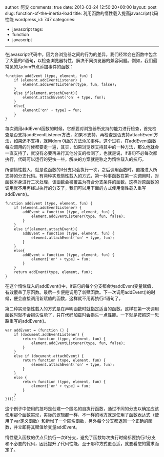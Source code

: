 author: 阿安
comments: true
date: 2013-03-24 12:50:20+00:00
layout: post
slug: function-of-the-inertia-load
title: 利用函数的惰性载入提高javascript代码性能
wordpress_id: 747
categories:
- javascript
tags:
- function
- javascript
---

在javascript代码中，因为各浏览器之间的行为的差异，我们经常会在函数中包含了大量的if语句，以检查浏览器特性，解决不同浏览器的兼容问题。例如，我们最常见的为dom节点添加事件的函数：

    

    function addEvent (type, element, fun) {
        if (element.addEventListener) {
            element.addEventListener(type, fun, false);
        }
        else if(element.attachEvent){
            element.attachEvent('on' + type, fun);
        }
        else{
            element['on' + type] = fun;
        }
    }




每次调用addEvent函数的时候，它都要对浏览器所支持的能力进行检查，首先检查是否支持addEventListener方法，如果不支持，再检查是否支持attachEvent方法，如果还不支持，就用dom 0级的方法添加事件。这个过程，在addEvent函数每次调用的时候都要走一遍，其实，如果浏览器支持其中的一种方法，那么他就会一直支持了，就没有必要再进行其他分支的检测了，也就是说，if语句不必每次都执行，代码可以运行的更快一些。解决的方案就是称之为惰性载入的技巧。
<!-- more -->
所谓惰性载入，就是说函数的if分支只会执行一次，之后调用函数时，直接进入所支持的分支代码。有两种实现惰性载入的方式，第一种事函数在第一次调用时，对函数本身进行二次处理，该函数会被覆盖为符合分支条件的函数，这样对原函数的调用就不用再经过执行的分支了，我们可以用下面的方式使用惰性载入重写addEvent()。

    

    function addEvent (type, element, fun) {
        if (element.addEventListener) {
            addEvent = function (type, element, fun) {
                element.addEventListener(type, fun, false);
            }
        }
        else if(element.attachEvent){
            addEvent = function (type, element, fun) {
                element.attachEvent('on' + type, fun);
            }
        }
        else{
            addEvent = function (type, element, fun) {
                element['on' + type] = fun;
            }
        }
        return addEvent(type, element, fun);
    }




在这个惰性载入的addEvent()中，if语句的每个分支都会为addEvent变量赋值，有效覆盖了原函数。最后一步便是调用了新赋函数。下一次调用addEvent()的时候，便会直接调用新赋值的函数，这样就不用再执行if语句了。

第二种实现惰性载入的方式是在声明函数时就指定适当的函数。这样在第一次调用函数时就不会损失性能了，只在代码加载时会损失一点性能。一下就是按照这一思路重写的addEvent()。



    var addEvent = (function () {
        if (document.addEventListener) {
            return function (type, element, fun) {
                element.addEventListener(type, fun, false);
            }
        }
        else if (document.attachEvent) {
            return function (type, element, fun) {
                element.attachEvent('on' + type, fun);
            }
        }
        else {
            return function (type, element, fun) {
                element['on' + type] = fun;
            }
        }
    })();




这个例子中使用的技巧是创建一个匿名的自执行函数，通过不同的分支以确定应该使用那个函数实现，实际的逻辑都一样，不一样的地方就是使用了函数表达式（使用了var定义函数）和新增了一个匿名函数，另外每个分支都返回一个正确的函数，并立即将其赋值给变量addEvent。

惰性载入函数的优点只执行一次if分支，避免了函数每次执行时候都要执行if分支和不必要的代码，因此提升了代码性能，至于那种方式更合适，就要看您的需求而定了。
